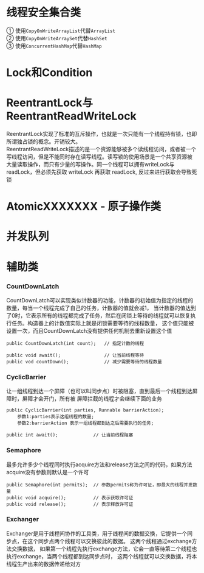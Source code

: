 # 线程安全集合类
① 使用```CopyOnWriteArrayList```代替```ArrayList```  
② 使用```CopyOnWriteArraySet```代替```HashSet```  
③ 使用```ConcurrentHashMap```代替```HashMap```

# Lock和Condition

# ReentrantLock与ReentrantReadWriteLock
ReentrantLock实现了标准的互斥操作，也就是一次只能有一个线程持有锁，也即所谓独占锁的概念。开销较大。  
ReentrantReadWriteLock描述的是一个资源能够被多个读线程访问，或者被一个写线程访问，但是不能同时存在读写线程。读写锁的使用场景是一个共享资源被
大量读取操作，而只有少量的写操作。同一个线程可以拥有writeLock与readLock，但必须先获取 writeLock 再获取 readLock, 反过来进行获取会导致死锁

# AtomicXXXXXXX - 原子操作类

# 并发队列


# 辅助类
### CountDownLatch
CountDownLatch可以实现类似计数器的功能，计数器的初始值为指定的线程的数量，每当一个线程完成了自己的任务，计数器的值就会减1，
当计数器的值达到了0时，它表示所有的线程都完成了任务，然后在闭锁上等待的线程就可以恢复执行任务。构造器上的计数值实际上就是闭锁需要等待的线程数量，
这个值只能被设置一次，而且CountDownLatch没有提供任何机制去重新设置这个值

```
public CountDownLatch(int count);   // 指定计数的线程

public void await();                // 让当前线程等待
public vod countDown();             // 减少需要等待的线程数量
```

### CyclicBarrier
让一组线程到达一个屏障（也可以叫同步点）时被阻塞，直到最后一个线程到达屏障时，屏障才会开门，所有被 屏障拦截的线程才会继续下面的业务
```
public CyclicBarrier(int parties, Runnable barrierAction);
    参数1:parties表示这组线程的数量;
    参数2:barrierAction 表示一组线程都到达之后需要执行的任务;
    
public int await();             // 让当前线程阻塞   
```

### Semaphore
最多允许多少个线程同时执行acquire方法和release方法之间的代码，如果方法acquire没有参数则默认是一个许可
```
public Semaphore(int permits);  // 参数permits称为许可证，即最大的线程并发数量
public void acquire();          // 表示获取许可证
public void release();          // 表示释放许可证
```

### Exchanger
Exchanger是用于线程间协作的工具类，用于线程间的数据交换，它提供一个同步点，在这个同步点两个线程可以交换彼此的数据。
这两个线程通过exchange方法交换数据， 如果第一个线程先执行exchange方法，它会一直等待第二个线程也执行exchange，当两个线程都到达同步点时，
这两个线程就可以交换数据，将本线程生产出来的数据传递给对方

